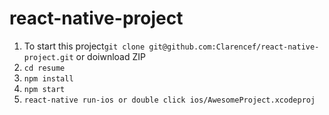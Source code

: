 # react-native-project

1. To start this project`git clone git@github.com:Clarencef/react-native-project.git` or doiwnload ZIP
2. `cd resume`
3. `npm install`
4. `npm start`
5. `react-native run-ios or double click ios/AwesomeProject.xcodeproj`
